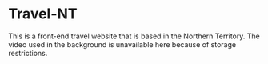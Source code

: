 # Travel-NT
This is a front-end travel website that is based in the Northern Territory. The video used in the background is unavailable here because of storage restrictions.
